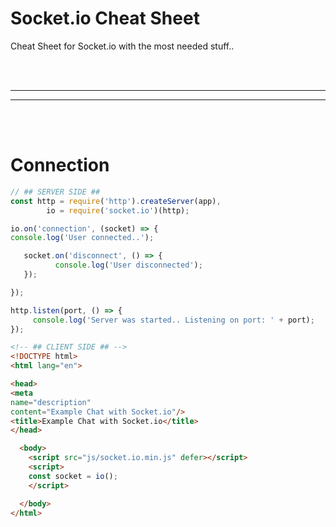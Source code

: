 # Socket.io Cheat Sheet
Cheat Sheet for Socket.io with the most needed stuff..



<br />
<br />


 _____________________________________________________
 _____________________________________________________


<br />
<br />

# Connection
```javascript
// ## SERVER SIDE ##
const http = require('http').createServer(app),
        io = require('socket.io')(http);

io.on('connection', (socket) => {
console.log('User connected..');

   socket.on('disconnect', () => {
          console.log('User disconnected');
   });

});

http.listen(port, () => {
     console.log('Server was started.. Listening on port: ' + port);
});
```

```html
<!-- ## CLIENT SIDE ## -->
<!DOCTYPE html>
<html lang="en">

<head>
<meta
name="description"
content="Example Chat with Socket.io"/>
<title>Example Chat with Socket.io</title>
</head>

  <body>
    <script src="js/socket.io.min.js" defer></script>
    <script>
    const socket = io();
    </script>

  </body>
</html>
```

